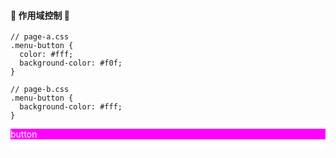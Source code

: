 ####  😤 作用域控制 😤
```
// page-a.css
.menu-button {
  color: #fff;
  background-color: #f0f;
}

// page-b.css
.menu-button {
  background-color: #fff;
}
```

<div class="menu-button">button</div>
<div class="menu-button menu-button--issue">button</div>

<style>
.menu-button {
  color: #fff;
  background-color: #f0f;
}

.menu-button--issue {
  background-color: #fff;
}
</style>

